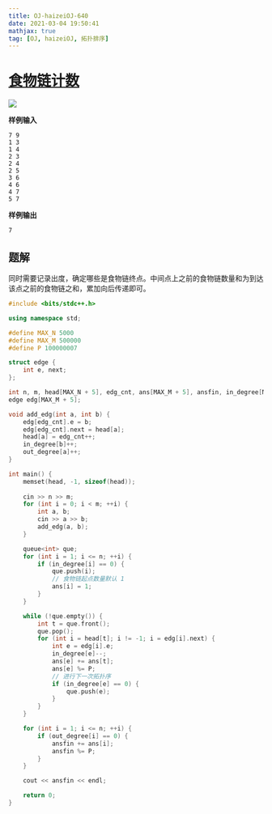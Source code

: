 ```yaml
---
title: OJ-haizeiOJ-640
date: 2021-03-04 19:50:41
mathjax: true
tag: [OJ, haizeiOJ, 拓扑排序]
---
```


# [食物链计数](http://oj.haizeix.com/problem/640)

![](https://hauk-blog.oss-cn-hangzhou.aliyuncs.com/blogimage-20210304195154077.png)

**样例输入**

```
7 9
1 3
1 4
2 3
2 4
2 5
3 6
4 6
4 7
5 7
```

**样例输出**

```
7
```

## 题解

同时需要记录出度，确定哪些是食物链终点。中间点上之前的食物链数量和为到达该点之前的食物链之和，累加向后传递即可。

```cpp
#include <bits/stdc++.h>

using namespace std;

#define MAX_N 5000
#define MAX_M 500000
#define P 100000007

struct edge {
    int e, next;
};

int n, m, head[MAX_N + 5], edg_cnt, ans[MAX_M + 5], ansfin, in_degree[MAX_N + 5], out_degree[MAX_N + 5];
edge edg[MAX_M + 5];

void add_edg(int a, int b) {
    edg[edg_cnt].e = b;
    edg[edg_cnt].next = head[a];
    head[a] = edg_cnt++;
    in_degree[b]++;
    out_degree[a]++;
}

int main() {
    memset(head, -1, sizeof(head));
    
    cin >> n >> m;
    for (int i = 0; i < m; ++i) {
        int a, b;
        cin >> a >> b;
        add_edg(a, b);
    }

    queue<int> que;
    for (int i = 1; i <= n; ++i) {
        if (in_degree[i] == 0) {
            que.push(i);
            // 食物链起点数量默认 1
            ans[i] = 1;
        }
    }

    while (!que.empty()) {
        int t = que.front();
        que.pop();
        for (int i = head[t]; i != -1; i = edg[i].next) {
            int e = edg[i].e;
            in_degree[e]--;
            ans[e] += ans[t];
            ans[e] %= P;
            // 进行下一次拓扑序
            if (in_degree[e] == 0) {
                que.push(e);
            }
        }
    }

    for (int i = 1; i <= n; ++i) {
        if (out_degree[i] == 0) {
            ansfin += ans[i];
            ansfin %= P;
        }
    }

    cout << ansfin << endl;

    return 0;
}
```

